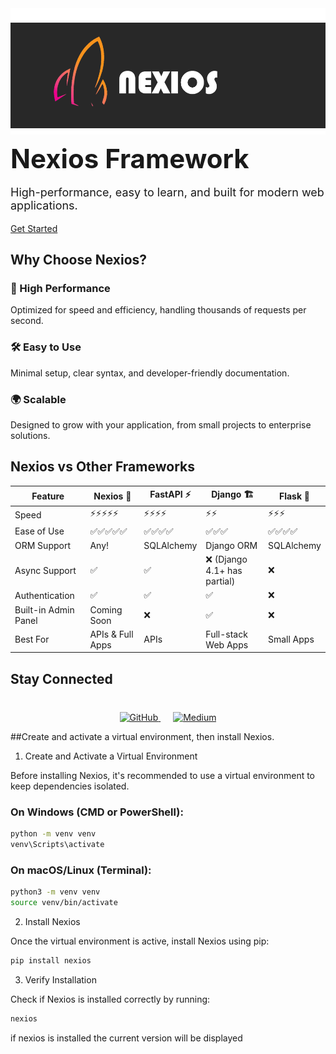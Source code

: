<!-- Hero Section -->
<div style="
    background: url('assets/nexios-hero-bg.jpg') center/cover no-repeat;" class="flex flex-col items-center">
    <img src="./nexiohero.png" alt="Nexios" class="w-full max-w-full">
    <h1 style="margin: 10px 0; font-size: 42px;">Nexios Framework</h1>
    <p style="font-size: 18px;">High-performance, easy to learn, and built for modern web applications.</p>
    <a href="/introduction"
       style="mt-5" class="btn btn-primary bg-red-600 px-2 py-1 rounded-md text-white no-underline decoration-none">
        Get Started
    </a>
</div>

## Why Choose Nexios?

<div class="flex flex-col md:flex-row w-full gap-2">
    <div class="border-[0.5px] border-red-600 flex-1 text-center rounded-md">
        <h3>🚀 High Performance</h3>
        <p>Optimized for speed and efficiency, handling thousands of requests per second.</p>
    </div>
    <div class="border-[0.5px] border-red-600 flex-1 text-center rounded-md">
        <h3>🛠️ Easy to Use</h3>
        <p>Minimal setup, clear syntax, and developer-friendly documentation.</p>
    </div>
    <div class="border-[0.5px] border-red-600 flex-1 text-center rounded-md">
        <h3>🌍 Scalable</h3>
        <p>Designed to grow with your application, from small projects to enterprise solutions.</p>
    </div>
</div>


## Nexios vs Other Frameworks

| Feature      | Nexios 🚀 | FastAPI ⚡ | Django 🏗 | Flask 🍶 |
|-------------|----------|----------|---------|--------|
| Speed       | ⚡⚡⚡⚡⚡  | ⚡⚡⚡⚡  | ⚡⚡  | ⚡⚡⚡  |
| Ease of Use | ✅✅✅✅✅ | ✅✅✅✅ | ✅✅✅ | ✅✅✅✅ |
| ORM Support | Any! | SQLAlchemy | Django ORM | SQLAlchemy |
| Async Support | ✅ | ✅ | ❌ (Django 4.1+ has partial) | ❌ |
| Authentication | ✅  | ✅ | ✅ | ❌ |
| Built-in Admin Panel | Coming Soon | ❌ | ✅ | ❌ |
| Best For | APIs & Full Apps | APIs | Full-stack Web Apps | Small Apps |

## Stay Connected

<div style="text-align: center; margin-top: 40px;">
    <a href="https://github.com/techwithdunamix/nexios" style="margin: 0 10px;">
        <img src="https://img.shields.io/badge/GitHub-Nexios-blue?logo=github" alt="GitHub">
    </a>
    <a href="https://medium.com/@techwithdunamix" style="margin: 0 10px;">
        <img src="https://img.shields.io/badge/Medium-TechWithDunamix-green?logo=medium" alt="Medium">
    </a>
</div>


##Create and activate a virtual environment, then install Nexios.
1. Create and Activate a Virtual Environment

Before installing Nexios, it's recommended to use a virtual environment to keep dependencies isolated.

### On Windows (CMD or PowerShell):
```sh
python -m venv venv
venv\Scripts\activate
```

### On macOS/Linux (Terminal):
```sh
python3 -m venv venv
source venv/bin/activate
```

2. Install Nexios

Once the virtual environment is active, install Nexios using pip:
```sh
pip install nexios
```

3. Verify Installation

Check if Nexios is installed correctly by running:
```sh
nexios
```
if nexios is installed the current version will be displayed
